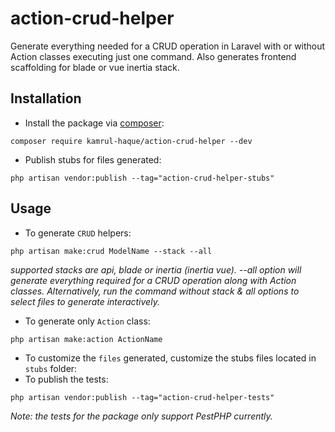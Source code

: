 # action-crud-helper

Generate everything needed for a CRUD operation in Laravel with or without Action classes executing just one command.
Also generates frontend scaffolding for blade or vue inertia stack.

## Installation

- Install the package via [composer](https://getcomposer.org/):

```
composer require kamrul-haque/action-crud-helper --dev
```

- Publish stubs for files generated:

```
php artisan vendor:publish --tag="action-crud-helper-stubs"
```

## Usage

- To generate `CRUD` helpers:

```
php artisan make:crud ModelName --stack --all
``` 

*supported stacks are api, blade or inertia (inertia vue). --all option will generate everything required for a CRUD
operation along with Action classes. Alternatively, run the command without stack & all options to select files to
generate interactively.*

- To generate only `Action` class:

```
php artisan make:action ActionName
``` 

- To customize the `files` generated, customize the stubs files located in `stubs` folder:
- To publish the tests:

```
php artisan vendor:publish --tag="action-crud-helper-tests"
```

*Note: the tests for the package only support PestPHP currently.*
